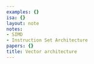 ```yaml
---
examples: {}
isa: {}
layout: note
notes:
- SIMD
- Instruction Set Architecture
papers: {}
title: Vector architecture
---
```


